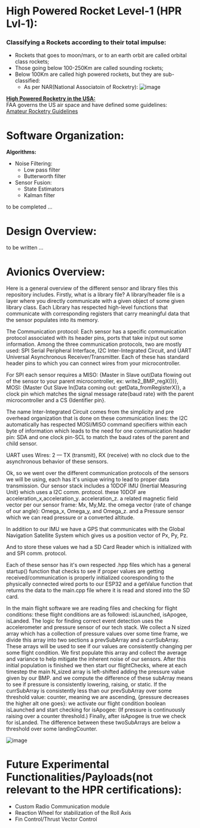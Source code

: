 # High Powered Rocket Level-1 (HPR Lvl-1):


### Classifying a Rockets according to their total impulse:
- Rockets that goes to moon/mars, or to an earth orbit are called orbital class rockets;
- Those going below 100-250Km are called sounding rockets;
- Below 100Km are called high powered rockets, but they are sub-classified:<br>
  - As per NAR(National Associatoin of Rocketry):
![image](https://github.com/yup-VARUN/L1Rocket/assets/110617721/90c8edc8-8cfb-430f-9047-7eff27ad1070)

<u>__High Powered Rocketry in the USA:__</u><br>
FAA governs the US air space and have defined some guidelines:<br>
[Amateur Rocketry Guidelines](https://www.faa.gov/air_traffic/publications/atpubs/pham_html/chap31_section_1.html#:~:text=Class%202%20%2D%20a%20high%20power,pound%2Dseconds)


# Software Organization:
__Algorithms:__
- Noise Filtering:
  - Low pass filter
  - Butterworth filter
- Sensor Fusion:
  - State Estimators
  - Kalman filter

to be completed ...

# Design Overview:
to be written ...

# Avionics Overview:
  Here is a general overview of the different sensor and library files this repository includes. Firstly, what is a library file? A library/header file is a layer where you directly communicate with a given object of some given library class. Each Library has respected high-level functions that communicate with corresponding registers that carry meaningful data that the sensor populates into its memory. 

  The Communication protocol: Each sensor has a specific communication protocol associated with its header pins, ports that take in/put out some information. Among the three communication protocols, two are mostly used: SPI Serial Peripheral Interface, I2C Inter-Integrated Circuit, and UART Universal Asynchronous Receiver/Transmitter. Each of these has standard header pins to which you can connect wires from your microcontroller. 
  
  For SPI each sensor requires a MISO: {Master in Slave out(Data flowing out of the sensor to your parent microcontroller, ex: write2_BMP_regX())}, MOSI: {Master Out Slave In(Data coming out: getData_fromRegisterX)}, a clock pin which matches the signal message rate{baud rate} with the parent microcontroller and a CS {Identifier pin}.

  The name Inter-Integrated Circuit comes from the simplicity and pre overhead organization that is done on these communication lines: the I2C automatically has respected MOSI/MISO command specifiers within each byte of information which leads to the need for one communication header pin: SDA and one clock pin-SCL to match the baud rates of the parent and child sensor.

  UART uses Wires: 2 — TX (transmit), RX (receive) with no clock due to the asynchronous behavior of these sensors.

  Ok, so we went over the different communication protocols of the sensors we will be using, each has it's unique wiring to lead to proper data transmission. Our sensor stack includes a 10DOF IMU {Inertial Measuring Unit} which uses a I2C comm. protocol. these 10DOF are acceleration_x,acceleration_y. acceleration_z. a related magnetic field vector per our sensor frame: Mx, My,Mz. the omega vector {rate of change of our angle}: Omega_x, Omega_y, and Omega_z. and a Pressure sensor which we can read pressure or a converted altitude. 

  In addition to our IMU we have a GPS that communicates with the Global Navigation Satellite System which gives us a position vector of Px, Py, Pz.

  And to store these values we had a SD Card Reader which is initialized with and SPI comm. protocol. 

  Each of these sensor has it's own respected .hpp files which has a general startup() function that checks to see if proper values are getting received/communication is properly initialized cooresponding to the physically connected wired ports to our ESP32 and a getValue function that returns the data to the main.cpp file where it is read and stored into the SD card. 

In the main flight software we are reading files and checking for flight conditions: these flight conditions are as followed: isLaunched, isApogee, isLanded. The logic for finding correct event detection uses the accelerometer and pressure sensor of our tech stack. We collect a N sized array which has a collection of pressure values over some time frame, we divide this array into two sections a prevSubArray and a currSubArray. These arrays will be used to see if our values are consistently changing per some flight condition. We first populate this array and collect the average and variance to help mitigate the inherent noise of our sensors. After this initial population is finished we then start our flightChecks, where at each timestep the main N_sized array is left-shifted adding the pressure value given by our BMP. and we compute the difference of these subArray means to see if pressure is consistently lowering, raising, or static. If the currSubArray is consistently less than our prevSubArray over some threshold value: counter, meaning we are ascending, {pressure decreases the higher alt one goes}:  we activate our flight condition boolean isLaunched and start checking for isApogee: (If pressure is continuously raising over a counter threshold.) Finally, after isApogee is true we check for isLanded. The difference between these twoSubArrays are below a threshold over some landingCounter.

![image](https://github.com/user-attachments/assets/24d410e9-78b2-4ab2-ab54-73681ea44f6d)

  

# Future Experimental Functionalities/Payloads(not relevant to the HPR certifications):
- Custom Radio Communication module
- Reaction Wheel for stabilization of the Roll Axis
- Fin Control/Thrust Vector Control


<!-- ## Depricated Gameplan:
Step 1: Shortlist all of the sensors, actuators, microcontrollers, and other hardware components that would be the perfect fit for the given problem statement.<br>
Step 2: Come up with a schematic.<br>
Step 3: Write the program for each individual component.<br>
Step 4: Test all those individual parts of codes with the microcontroller on the breadboard or in the Proteus Software.<br>
Step 5: Integrate all those components together.<br>
Step 6: Perform tests.<br>
Step 7: Design a nice board, and route all the copper traces onto a PCB of the right size and shape.<br>
Step 8: Get the PCB manufactured, or manufacture it yourself.<br>
Step 9: Solder everything together.<br>

## Avionics Goals to be accomplished:
- Sensor Calibration,
- Test and initiate the telemetry and share the data through telemetry,
- Final Health checkup & report over telemetry("say ready for launch if everything is responding as it should"),
- Ignition Sequence: <br>
  - Check if the rocket is upright.<br>
  - Start logging the raw data from all sensors in the Flash memory chip.<br>
  - Buzzer n Light flash for Launch Alert. <br>
  - Update the IMU reference. <br>
  - Start the Camera Recording. <br>
  - Listen for the final confirmation signal over the Telemetry. <br>
  - Set the ignition charges to "HIGH" for 4 seconds.
- Determine the Altitude of the rocket in real time using: <br>
  - IMU(accelerometer + gyroscope) Data | Medium Low Pass Filter<br> 
  - Pressure Sensor Data | Aggressive Low Pass Filter<br>
  - GPS Z axis Data | Medium Low Pass Filter<br>
  - Convert all of the cleaned signals into Height<br>
  - Convert all of those heights into a single height using the Kalman Filter Algorithm for fusing multiple different sensors.
- Detect the apogee with the variation in height,
- Eject the parachute,
- Data logging(save the sensor locally on the flight computer),
- Location sensing,
- Landing detection,
- Stop the Camera Recording after 5 seconds,
- Send the location through the LoRa module,
- Write all of the data from flash chips to SD Card,
- Activate the buzzer after some delay. 

## Components Specifications:
__Rocket Motor:__
- Class I Rocket Motor

__Sensors:__
- Pressure Sensor: ~~BMP280 (deprecated)~~ [BMP390](https://www.adafruit.com/product/4816) | For altitude
- Accelerometer & Gyroscope: MPU6050 | For Navigation (inertial measurement unit)
- GPS Module: NEO-6M | For location sensing
- Magnetometer: GY-273 | For orientation sensing
- Camera Module: Raspberry Pi Camera Module 3 - 12MP 120 Degree | For capturing the video footage

__Signal Receiver & Transmitters:__
- nRF24
- LoRa Module


__Pyro Channels:__
- MOSFETs
- 900mAh LiPo Battery by Apogee (Model:09204)

__Microcontroller:__
- ATmega328P (deprecated)
- [ATmega328PB](https://www.microchip.com/en-us/product/atmega328pb)

__Memory:__
- Flash memory chip: FLASH - NOR Memory IC 256Mbit SPI - Quad I/O 133 MHz 16-SOIC | Storing the data reliably(soldered connections), quickly(133 MHz)
- SD card, for easier data recovery & redundancy. -->

